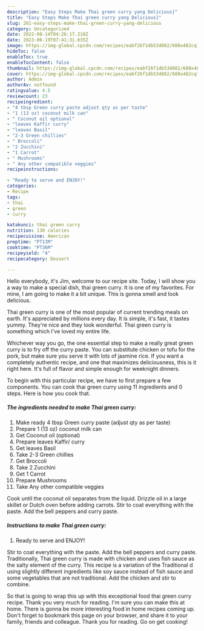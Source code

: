 ```yaml
---
description: "Easy Steps Make Thai green curry yang Delicious}"
title: "Easy Steps Make Thai green curry yang Delicious}"
slug: 261-easy-steps-make-thai-green-curry-yang-delicious
category: Uncategorized
date: 2022-08-14T04:26:17.218Z
date: 2023-06-19T07:41:31.635Z
image: https://img-global.cpcdn.com/recipes/eabf26f1db534082/680x482cq70/thai-green-curry-recipe-main-photo.jpg
hideToc: false
enableToc: true
enableTocContent: false
thumbnail: https://img-global.cpcdn.com/recipes/eabf26f1db534082/680x482cq70/thai-green-curry-recipe-main-photo.jpg
cover: https://img-global.cpcdn.com/recipes/eabf26f1db534082/680x482cq70/thai-green-curry-recipe-main-photo.jpg
author: Admin
authorAv: notfound
ratingvalue: 4.5
reviewcount: 23
recipeingredient:
- "4 tbsp Green curry paste adjust qty as per taste"
- "1 (13 oz) coconut milk can"
- " Coconut oil optional"
- "leaves Kaffir curry"
- "leaves Basil"
- "2-3 Green chillies"
- " Broccoli"
- "2 Zucchini"
- "1 Carrot"
- " Mushrooms"
- " Any other compatible veggies"
recipeinstructions:

- "Ready to serve and ENJOY!"
categories:
- Recipe
tags:
- thai
- green
- curry

katakunci: thai green curry 
nutrition: 130 calories
recipecuisine: American
preptime: "PT13M"
cooktime: "PT36M"
recipeyield: "4"
recipecategory: Dessert

---
```



Hello everybody, it's Jim, welcome to our recipe site. Today, I will show you a way to make a special dish, thai green curry. It is one of my favorites. For mine, I am going to make it a bit unique. This is gonna smell and look delicious.

Thai green curry is one of the most popular of current trending meals on earth. It's appreciated by millions every day. It is simple, it's fast, it tastes yummy. They're nice and they look wonderful. Thai green curry is something which I've loved my entire life.

Whichever way you go, the one essential step to make a really great green curry is to fry off the curry paste. You can substitute chicken or tofu for the pork, but make sure you serve it with lots of jasmine rice. If you want a completely authentic recipe, and one that maximizes deliciousness, this is it right here. It&#39;s full of flavor and simple enough for weeknight dinners.


To begin with this particular recipe, we have to first prepare a few components. You can cook thai green curry using 11 ingredients and 0 steps. Here is how you cook that.

<!--inarticleads1-->

##### The ingredients needed to make Thai green curry:

1. Make ready 4 tbsp Green curry paste (adjust qty as per taste)
1. Prepare 1 (13 oz) coconut milk can
1. Get  Coconut oil (optional)
1. Prepare leaves Kaffir/ curry
1. Get leaves Basil
1. Take 2-3 Green chillies
1. Get  Broccoli
1. Take 2 Zucchini
1. Get 1 Carrot
1. Prepare  Mushrooms
1. Take  Any other compatible veggies


Cook until the coconut oil separates from the liquid. Drizzle oil in a large skillet or Dutch oven before adding carrots. Stir to coat everything with the paste. Add the bell peppers and curry paste. 

<!--inarticleads2-->

##### Instructions to make Thai green curry:


1. Ready to serve and ENJOY!

Stir to coat everything with the paste. Add the bell peppers and curry paste. Traditionally, Thai green curry is made with chicken and uses fish sauce as the salty element of the curry. This recipe is a variation of the Traditional d using slightly different ingredients like soy sauce instead of fish sauce and some vegetables that are not traditional. Add the chicken and stir to combine. 

So that is going to wrap this up with this exceptional food thai green curry recipe. Thank you very much for reading. I'm sure you can make this at home. There is gonna be more interesting food in home recipes coming up. Don't forget to bookmark this page on your browser, and share it to your family, friends and colleague. Thank you for reading. Go on get cooking!
